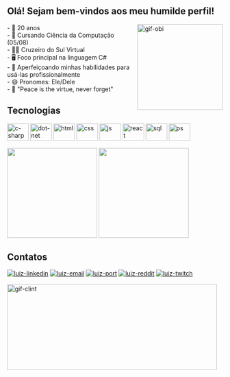 ## Olá! Sejam bem-vindos aos meu humilde perfil!
<img align= right height= 200px alt="gif-obi" src= "https://media1.tenor.com/m/Tsob5aHiS3UAAAAC/hello-there.gif"/>
- 🙂 20 anos<br>
- 🌱 Cursando Ciência da Computação (05/08)<br>
- 👨‍🎓 Cruzeiro do Sul Virtual<br>
- 🖥️ Foco principal na linguagem C#<br>
- 🔭 Aperfeiçoando minhas habilidades para usá-las profissionalmente<br>
- 😄 Pronomes: Ele/Dele <br>
- 🎵 "Peace is the virtue, never forget"

## Tecnologias
<div style="display: inline_block">
  <img align= "center" alt="c-sharp" height="40" width= "50" src="https://cdn.jsdelivr.net/gh/devicons/devicon@latest/icons/csharp/csharp-original.svg" />
  <img align= "center" alt="dot-net" height="40" width= "50" src="https://cdn.jsdelivr.net/gh/devicons/devicon@latest/icons/dot-net/dot-net-plain.svg" />
  <img align= "center" alt="html" height="40" width= "50" src="https://cdn.jsdelivr.net/gh/devicons/devicon@latest/icons/html5/html5-original.svg" />
  <img align= "center" alt="css" height="40" width= "50" src="https://cdn.jsdelivr.net/gh/devicons/devicon@latest/icons/css3/css3-original.svg" />
  <img align= "center" alt="js" height="40" width= "50" src="https://cdn.jsdelivr.net/gh/devicons/devicon@latest/icons/javascript/javascript-original.svg" />
  <img align= "center" alt="react" height="40" width= "50" src="https://cdn.jsdelivr.net/gh/devicons/devicon@latest/icons/react/react-original.svg" />
  <img align= "center" alt="sql" height="40" width= "50" src="https://cdn.jsdelivr.net/gh/devicons/devicon@latest/icons/azuresqldatabase/azuresqldatabase-original.svg" />
  <img align= "center" alt="ps" height="40" width= "50" src="https://cdn.jsdelivr.net/gh/devicons/devicon@latest/icons/photoshop/photoshop-original.svg" />     
</div>
<br>
<div>
  <img height= "210em" src= "https://github-readme-stats.vercel.app/api?username=SrJacoby&show_icons=true&theme=tokyonight&include_all_commits=true"/>
  <img height= "210em" src= "https://github-readme-stats.vercel.app/api/top-langs/?username=SrJacoby&theme=tokyonight" />
</div>

## Contatos

<div style="display: inline_block">
<a href= "https://www.linkedin.com/in/luiz-augusto-da-cruz-jacoby-b35661285/" target="_blank"><img alt="luiz-linkedin" src= "https://img.shields.io/badge/LinkedIn-0077B5?style=for-the-badge&logo=linkedin&logoColor=white" target="_blank"></a>
<a href="mailto:luizjacoby294@gmail.com" target="_blank"><img alt="luiz-email" src="https://img.shields.io/badge/Gmail-D14836?style=for-the-badge&logo=gmail&logoColor=white" target="_blank"></a>
<a href="srjacoby.github.io/portfolio/" target="_blank"><img alt="luiz-port" src="https://img.shields.io/badge/website-000000?style=for-the-badge&logo=About.me&logoColor=white" target="_blank"></a>
<a href="https://www.reddit.com/user/Sr_Jacoby/?utm_source=share&utm_medium=web3x&utm_name=web3xcss&utm_term=1&utm_content=share_button" target="_blank"><img alt="luiz-reddit" src="https://img.shields.io/badge/Reddit-FF4500?style=for-the-badge&logo=reddit&logoColor=white" target="_blank"></a>
<a href="https://www.twitch.tv/srjacoby" target="_blank"><img alt="luiz-twitch" src="https://img.shields.io/badge/Twitch-9146FF?style=for-the-badge&logo=twitch&logoColor=white" target="_blank"></a>
</div>
<br>
<img height= 200px width= 490px alt="gif-clint" src= "https://media1.tenor.com/m/4iXtZwOlik4AAAAd/clint-eastwood-western.gif"/>
